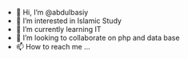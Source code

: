 - 👋 Hi, I’m @abdulbasiy
- 👀 I’m interested in Islamic Study
- 🌱 I’m currently learning IT
- 💞️ I’m looking to collaborate on php and data base
- 📫 How to reach me ...

<!---
abdulbasiy/abdulbasiy is a ✨ special ✨ repository because its `README.md` (this file) appears on your GitHub profile.
You can click the Preview link to take a look at your changes.
--->
